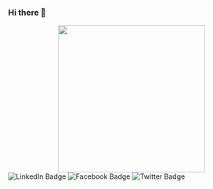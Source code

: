 ### Hi there 👋

<div id="header" align="center">
  <img src="https://media.giphy.com/media/ZEUODEtQiUZWGg6IHR/giphy.gif" width="300"/>
</div>

<div id="badges">
  <img src="https://img.shields.io/badge/LinkedIn-blue?style=for-the-badge&logo=linkedin&logoColor=white" alt="LinkedIn Badge"/>
  <img src="https://img.shields.io/badge/Facebook-red?style=for-the-badge&logo=facebook&logoColor=white" alt="Facebook Badge"/>
  <img src="https://img.shields.io/badge/Twitter-blue?style=for-the-badge&logo=twitter&logoColor=white" alt="Twitter Badge"/>
</div>

